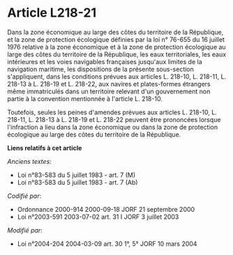 # Article L218-21

Dans la zone économique au large des côtes du territoire de la République, et la zone de protection écologique définies par
la loi n° 76-655 du 16 juillet 1976 relative à la zone économique et à la zone de protection écologique au large des côtes du
territoire de la République, les eaux territoriales, les eaux intérieures et les voies navigables françaises jusqu'aux
limites de la navigation maritime, les dispositions de la présente sous-section s'appliquent, dans les conditions prévues aux
articles L. 218-10, L. 218-11, L. 218-13 à L. 218-19 et L. 218-22, aux navires et plates-formes étrangers même immatriculés
dans un territoire relevant d'un gouvernement non partie à la convention mentionnée à l'article L. 218-10.

Toutefois, seules les peines d'amendes prévues aux articles L. 218-10, L. 218-11, L. 218-13 à L. 218-19 et L. 218-22 peuvent
être prononcées lorsque l'infraction a lieu dans la zone économique ou dans la zone de protection écologique  au large des
côtes du territoire de la République.

**Liens relatifs à cet article**

_Anciens textes_:

  - Loi n°83-583 du 5 juillet 1983 - art. 7 (M)
  - Loi n°83-583 du 5 juillet 1983 - art. 7 (Ab)

_Codifié par_:

  - Ordonnance 2000-914 2000-09-18 JORF 21 septembre 2000
  - Loi n°2003-591 2003-07-02 art. 31 I JORF 3 juillet 2003

_Modifié par_:

  - Loi n°2004-204 2004-03-09 art. 30 1°, 5° JORF 10 mars 2004
